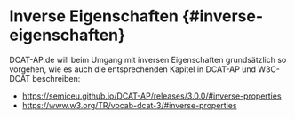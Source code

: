 # Inverse Eigenschaften {#inverse-eigenschaften}

DCAT-AP.de will beim Umgang mit inversen Eigenschaften grundsätzlich so vorgehen, wie es auch die entsprechenden Kapitel in DCAT-AP und W3C-DCAT beschreiben:

- https://semiceu.github.io/DCAT-AP/releases/3.0.0/#inverse-properties
- https://www.w3.org/TR/vocab-dcat-3/#inverse-properties
